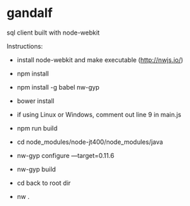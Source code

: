 gandalf
=======

sql client built with node-webkit

Instructions:

- install node-webkit and make executable (http://nwjs.io/)

- npm install

- npm install -g babel nw-gyp

- bower install

- if using Linux or Windows, comment out line 9 in main.js

- npm run build

- cd node_modules/node-jt400/node_modules/java

- nw-gyp configure —target=0.11.6

- nw-gyp build

- cd back to root dir

- nw .
